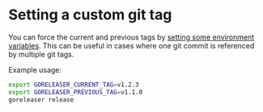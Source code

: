 # Setting a custom git tag

You can force the current and previous tags by
[setting some environment variables](../customization/release.md#define-tags).
This can be useful in cases where one git commit is referenced by multiple git tags.

Example usage:

```sh
export GORELEASER_CURRENT_TAG=v1.2.3
export GORELEASER_PREVIOUS_TAG=v1.1.0
goreleaser release
```
